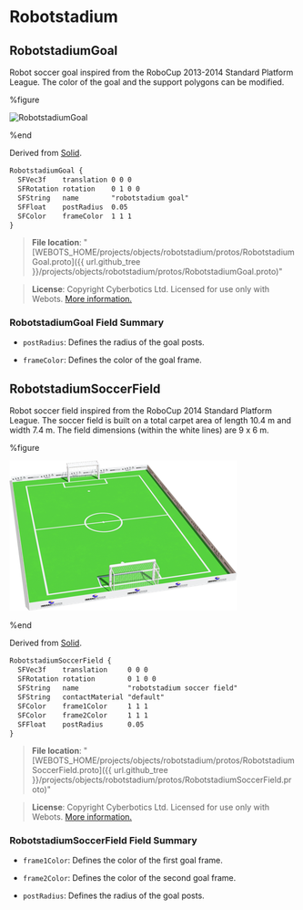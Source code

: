 # Robotstadium

## RobotstadiumGoal

Robot soccer goal inspired from the RoboCup 2013-2014 Standard Platform League.
The color of the goal and the support polygons can be modified.

%figure

![RobotstadiumGoal](images/objects/robotstadium/RobotstadiumGoal/model.thumbnail.png)

%end

Derived from [Solid](../reference/solid.md).

```
RobotstadiumGoal {
  SFVec3f    translation 0 0 0
  SFRotation rotation    0 1 0 0
  SFString   name        "robotstadium goal"
  SFFloat    postRadius  0.05
  SFColor    frameColor  1 1 1
}
```

> **File location**: "[WEBOTS\_HOME/projects/objects/robotstadium/protos/RobotstadiumGoal.proto]({{ url.github_tree }}/projects/objects/robotstadium/protos/RobotstadiumGoal.proto)"

> **License**: Copyright Cyberbotics Ltd. Licensed for use only with Webots.
[More information.](https://cyberbotics.com/webots_assets_license)

### RobotstadiumGoal Field Summary

- `postRadius`: Defines the radius of the goal posts.

- `frameColor`: Defines the color of the goal frame.

## RobotstadiumSoccerField

Robot soccer field inspired from the RoboCup 2014 Standard Platform League.
The soccer field is built on a total carpet area of length 10.4 m and width 7.4 m.
The field dimensions (within the white lines) are 9 x 6 m.

%figure

![RobotstadiumSoccerField](images/objects/robotstadium/RobotstadiumSoccerField/model.thumbnail.png)

%end

Derived from [Solid](../reference/solid.md).

```
RobotstadiumSoccerField {
  SFVec3f    translation     0 0 0
  SFRotation rotation        0 1 0 0
  SFString   name            "robotstadium soccer field"
  SFString   contactMaterial "default"
  SFColor    frame1Color     1 1 1
  SFColor    frame2Color     1 1 1
  SFFloat    postRadius      0.05
}
```

> **File location**: "[WEBOTS\_HOME/projects/objects/robotstadium/protos/RobotstadiumSoccerField.proto]({{ url.github_tree }}/projects/objects/robotstadium/protos/RobotstadiumSoccerField.proto)"

> **License**: Copyright Cyberbotics Ltd. Licensed for use only with Webots.
[More information.](https://cyberbotics.com/webots_assets_license)

### RobotstadiumSoccerField Field Summary

- `frame1Color`: Defines the color of the first goal frame.

- `frame2Color`: Defines the color of the second goal frame.

- `postRadius`: Defines the radius of the goal posts.

